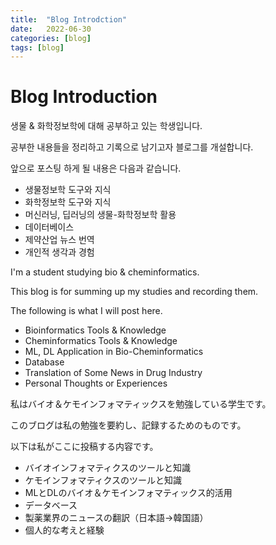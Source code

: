 ```yaml
---
title:  "Blog Introdction"
date:   2022-06-30 
categories: [blog]
tags: [blog]
---
```


# Blog Introduction

생물 & 화학정보학에 대해 공부하고 있는 학생입니다. 

공부한 내용들을 정리하고 기록으로 남기고자 블로그를 개설합니다. 

앞으로 포스팅 하게 될 내용은 다음과 같습니다. 

- 생물정보학 도구와 지식
- 화학정보학 도구와 지식
- 머신러닝, 딥러닝의 생물-화학정보학 활용
- 데이터베이스
- 제약산업 뉴스 번역
- 개인적 생각과 경험



I'm a student studying bio & cheminformatics.

This blog is for summing up my studies and recording them.

The following is what I will post here.

- Bioinformatics Tools & Knowledge
- Cheminformatics Tools & Knowledge
- ML, DL Application in Bio-Cheminformatics
- Database
- Translation of Some News in Drug Industry
- Personal Thoughts or Experiences



私はバイオ＆ケモインフォマティックスを勉強している学生です。

このブログは私の勉強を要約し、記録するためのものです。

以下は私がここに投稿する内容です。

- バイオインフォマティクスのツールと知識
- ケモインフォマティクスのツールと知識
- MLとDLのバイオ＆ケモインフォマティックス的活用
- データベース
- 製薬業界のニュースの翻訳（日本語→韓国語）
- 個人的な考えと経験
